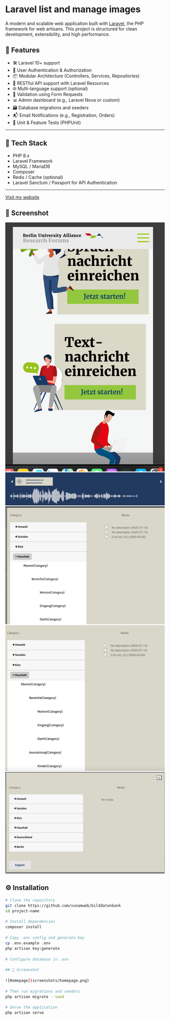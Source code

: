 # Laravel list and manage images

A modern and scalable web application built with [Laravel](https://laravel.com/), the PHP framework for web artisans. This project is structured for clean development, extensibility, and high performance.

## 🚀 Features

- 🛠️ Laravel 10+ support
- 🔐 User Authentication & Authorization
- 📦 Modular Architecture (Controllers, Services, Repositories)
- 📃 RESTful API support with Laravel Resources
- 🌐 Multi-language support (optional)
- 🧾 Validation using Form Requests
- 📊 Admin dashboard (e.g., Laravel Nova or custom)
- 🗃️ Database migrations and seeders
- 📬 Email Notifications (e.g., Registration, Orders)
- 🧪 Unit & Feature Tests (PHPUnit)

---

## 🧱 Tech Stack

- PHP 8.x
- Laravel Framework
- MySQL / MariaDB
- Composer
- Redis / Cache (optional)
- Laravel Sanctum / Passport for API Authentication

---

[Visit my website](https://bilddatenbank.kinderbuero-frankfurt.de/)

## 📸 Screenshot

![Homepage](images/image.png)
![Homepage](images/image001.png)
![Homepage](images/image002.png)
![Homepage](images/image003.png)
![Homepage](images/image004.png)

## ⚙️ Installation

```bash
# Clone the repository
git clone https://github.com/vunamweb/bilddatenbank
cd project-name

# Install dependencies
composer install

# Copy .env config and generate key
cp .env.example .env
php artisan key:generate

# Configure database in .env

## 📸 Screenshot

![Homepage](screenshots/homepage.png)

# Then run migrations and seeders
php artisan migrate --seed

# Serve the application
php artisan serve


